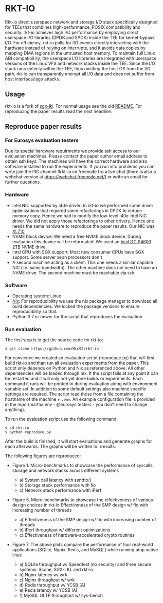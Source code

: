 # RKT-IO

Rkt-io direct userspace network and storage I/O stack
specifically designed for TEEs that combines high-performance, POSIX
compatibility and security. rkt-io achieves high I/O performance by employing
direct userspace I/O libraries (DPDK and SPDK) inside the TEE for kernel-bypass
I/O. For efficiency, rkt-io polls for I/O events directly interacting with the
hardware instead of relying on interrupts, and it avoids data copies by mapping
DMA regions in the untrusted host memory.  To maintain full Linux ABI compatibil
ity, the userspace I/O libraries are integrated with userspace versions of the
Linux VFS and network stacks inside the TEE.  Since the I/O stack runs entirely
within the TEE, thus omitting the host OS from the I/O path, rkt-io can
transparently encrypt all I/O data and does not suffer from host interface/Iago
attacks.

## Usage

rkt-io is a fork of [sgx-lkl](https://github.com/lsds/sgx-lkl). For normal usage
see the old [README](README.old.md). For reproducing the paper results read the
next headline.

## Reproduce paper results 

### For Eurosys evaluation testers

Due its special hardware requirments we provide ssh access to our evaluation
machines. Please contact the paper author email address to obtain ssh keys. The
machines will have the correct hardware and also software installed to run the
experiments. If you run into problems you can write join the IRC channel
#rkt-io on freenode fro a live chat (there is also a webchat version at
https://webchat.freenode.net/) or write an email for further questions.

### Hardware

- Intel NIC supported by i40e driver: In rkt-io we performed some driver
  optimizations that required some refactorings in DPDK to reduce memory copy.
  Hence we had to modify the low-level i40e intel NIC driver. We did not apply
  those refactorings to other drivers. Hence one needs the same hardware to
  reproduce the paper results. Our NIC was [XL710](https://www.intel.com/content/www/us/en/products/docs/network-io/ethernet/network-adapters/ethernet-xl710-brief.html)
- NVME block device: We need a free NVME block device. During evaluation this
  device will be reformated. We used an [Intel DC P4600 2TB](https://ark.intel.com/content/www/us/en/ark/products/series/96947/intel-ssd-dc-p4600-series.html)
  NVME drive.
- Intel CPU with SGX support: Most new consumer CPUs have SGX support. Some
  server xeon processors don't
- A second machine acting as a client. This one needs a similar capable NIC (i.e. same bandwidth).
  The other machine does not need to have an NVME drive. The second machine must be reachable
  via ssh.

### Software
- Operating system: Linux
- [Nix](https://nixos.org/download.html): For reproducibility we use the nix
package manager to download all build dependencies. We locked the package
versions to ensure reproducibility so that.
- Python 3.7 or newer for the script that reproduces the evaluation

### Run evaluation

The first step is to get the source code for rkt-io:

```console
$ git clone https://github.com/Mic92/rkt-io
```

For convience we created an evaluation script (reproduce.py) that will first build rkt-io and
than run all evaluation experiments from the paper.
This script only depends on Python and Nix as referenced above. 
All other dependencies will be loaded through nix.
If the script fails at any point it can be restarted and it will
only not yet done builds or experiments.
Each command it runs will be printed to during evaluation along with 
environment variable set. 
In addition to some default settings also machine specific settings are
required. The script read those from a file containing the hostname of the
machine + `.env`. An example configuration file is provided in the repo
(martha.env - @eurosys testers - you don't need to change anything).

To run the evaluation script use the following command:
```console
$ cd rkt-io
$ python reproduce.py 
```

After the build is finished, it will start evaluations and generate graphs for each afterwards.
The graphs will be written to ./results.

The following figures are reproduced:

- Figure 1. Micro-benchmarks to showcase the performance of syscalls, storage and network stacks across different systems
  - a) System call latency with sendto()
  - b) Storage stack performance with fio
  - c) Network stack performance with iPerf
  
- Figure 5. Micro-benchmarks to showcase the effectiveness of various design choices in rkt-io Effectiveness of the SMP design w/ fio with increasing number of threads
  - a) Effectiveness of the SMP design w/ fio with increasing number of threads
  - b) iPerf throughput w/ different optimizations
  - c) Effectiveness of hardware-accelerated crypto routines
  
- Figure 7. The above plots compare the performance of four real-world
  applications (SQlite, Ngnix, Redis, and MySQL) while running atop native linux
  - a) SQLite throughput w/ Speedtest (no security) and three secure systems: Scone, SGX-LKL and rkt-io
  - b) Nginx latency w/ wrk
  - c) Nginx throughput w/ wrk
  - d) Redis throughput w/ YCSB (A)
  - e) Redis latency w/ YCSB (A)
  - f) MySQL OLTP throughput w/ sys-bench
